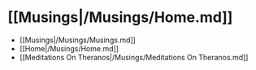 # [[Musings|/Musings/Home.md]]
 * [[Musings|/Musings/Musings.md]]
 * [[Home|/Musings/Home.md]]
 * [[Meditations On Theranos|/Musings/Meditations On Theranos.md]]
